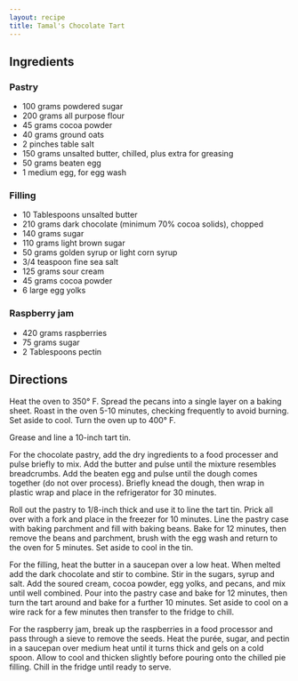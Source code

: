 ```yaml
---
layout: recipe
title: Tamal's Chocolate Tart
---
```


## Ingredients


### Pastry

* 100 grams powdered sugar
* 200 grams all purpose flour
* 45 grams cocoa powder
* 40 grams ground oats
* 2 pinches table salt
* 150 grams unsalted butter, chilled, plus extra for greasing
* 50 grams beaten egg
* 1 medium egg, for egg wash

### Filling

* 10 Tablespoons unsalted butter
* 210 grams dark chocolate (minimum 70% cocoa solids), chopped
* 140 grams sugar
* 110 grams light brown sugar
* 50 grams golden syrup or light corn syrup
* 3/4 teaspoon fine sea salt
* 125 grams sour cream
* 45 grams cocoa powder
* 6 large egg yolks

### Raspberry jam

* 420 grams raspberries
* 75 grams sugar
* 2 Tablespoons pectin

## Directions

Heat the oven to 350° F. Spread the pecans into a single layer on a
baking sheet. Roast in the oven 5-10 minutes, checking frequently to
avoid burning. Set aside to cool. Turn the oven up to 400° F.

Grease and line a 10-inch tart tin.

For the chocolate pastry, add the dry ingredients to a food processer
and pulse briefly to mix. Add the butter and pulse until the mixture
resembles breadcrumbs. Add the beaten egg and pulse until the dough
comes together (do not over process). Briefly knead the dough, then wrap
in plastic wrap and place in the refrigerator for 30 minutes.

Roll out the pastry to 1/8-inch thick and use it to line the tart tin.
Prick all over with a fork and place in the freezer for 10 minutes. Line
the pastry case with baking parchment and fill with baking beans. Bake
for 12 minutes, then remove the beans and parchment, brush with the egg
wash and return to the oven for 5 minutes. Set aside to cool in the tin.

For the filling, heat the butter in a saucepan over a low heat. When
melted add the dark chocolate and stir to combine. Stir in the sugars,
syrup and salt. Add the soured cream, cocoa powder, egg yolks, and
pecans, and mix until well combined. Pour into the pastry case and bake
for 12 minutes, then turn the tart around and bake for a further 10
minutes. Set aside to cool on a wire rack for a few minutes then
transfer to the fridge to chill.

For the raspberry jam, break up the raspberries in a food processor and
pass through a sieve to remove the seeds. Heat the purée, sugar, and
pectin in a saucepan over medium heat until it turns thick and gels on a
cold spoon. Allow to cool and thicken slightly before pouring onto the
chilled pie filling. Chill in the fridge until ready to serve.
